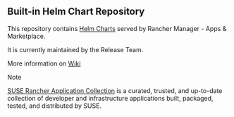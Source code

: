 ## Built-in Helm Chart Repository

This repository contains [Helm Charts](https://ranchermanager.docs.rancher.com/how-to-guides/new-user-guides/helm-charts-in-rancher) served by Rancher Manager - Apps & Marketplace.

It is currently maintained by the Release Team.

More information on [Wiki](https://github.com/rancher/charts/wiki)

> [!NOTE]  
> [SUSE Rancher Application Collection](https://apps.rancher.io) is a curated, trusted, and up-to-date collection of developer and infrastructure applications built, packaged, tested, and distributed by SUSE.